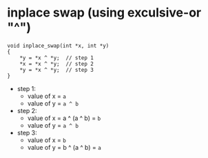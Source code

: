 # inplace swap (using exculsive-or "^")
```clike
void inplace_swap(int *x, int *y)
{
    *y = *x ^ *y;  // step 1
    *x = *x ^ *y;  // step 2
    *y = *x ^ *y;  // step 3
}
```
* step 1: 
  * value of x = `a`
  * value of y = `a ^ b`
* step 2:
  * value of x = a ^ (a ^ b) = `b`
  * value of y = `a ^ b`
* step 3:
  * value of x = `b`
  * value of y = b ^ (a ^ b) = `a`

